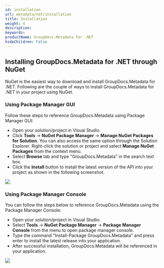 ```yaml
---
id: installation
url: metadata/net/installation
title: Installation
weight: 4
description: 
keywords: 
productName: GroupDocs.Metadata for .NET
hideChildren: False
---
```

## Installing GroupDocs.Metadata for .NET through NuGet

NuGet is the easiest way to download and install GroupDocs.Metadata for .NET. Following are the couple of ways to install GroupDocs.Metadata for .NET in your project using NuGet.

### Using Package Manager GUI

Follow these steps to reference GroupDocs.Metadata using Package Manager GUI:

*   Open your solution/project in Visual Studio.
*   Click **Tools** -> **NuGet Package Manager** -> **Manage NuGet Packages for Solution**. You can also access the same option through the Solution Explorer. Right-click the solution or project and select **Manage NuGet Packages** from the context menu.
*   Select **Browse** tab and type "GroupDocs.Metadata" in the search text box.
*   Click the **Install** button to install the latest version of the API into your project as shown in the following screenshot.

![](metadata-net/images/installation.png)

### Using Package Manager Console

You can follow the steps below to reference GroupDocs.Metadata using the Package Manager Console:

*   Open your solution/project in Visual Studio.
*   Select **Tools** -> **NuGet Package Manager** -> **Package Manager Console** from the menu to open package manager console.
*   Type the command "Install-Package GroupDocs.Metadata" and press enter to install the latest release into your application.
*   After successful installation, GroupDocs.Metadata will be referenced in your application.

![](metadata-net/images/installation_1.png)
